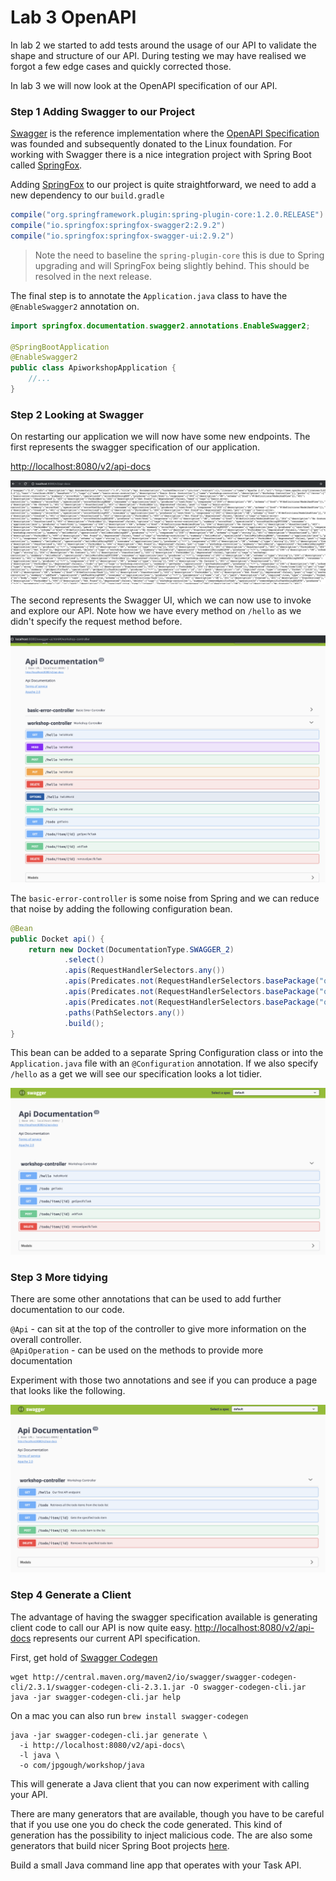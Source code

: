 # Lab 3 OpenAPI

In lab 2 we started to add tests around the usage of our API to validate the shape and structure of our API.
During testing we may have realised we forgot a few edge cases and quickly corrected those.

In lab 3 we will now look at the OpenAPI specification of our API.

### Step 1 Adding Swagger to our Project

[Swagger](https://swagger.io/about/) is the reference implementation where the [OpenAPI Specification](https://www.openapis.org) was founded and subsequently donated to the Linux foundation. 
For working with Swagger there is a nice integration project with Spring Boot called [SpringFox](https://github.com/springfox/springfox).

Adding [SpringFox](https://github.com/springfox/springfox) to our project is quite straightforward, we need to add a new dependency to our `build.gradle`

```groovy
compile("org.springframework.plugin:spring-plugin-core:1.2.0.RELEASE")
compile("io.springfox:springfox-swagger2:2.9.2")
compile("io.springfox:springfox-swagger-ui:2.9.2")

```

> Note the need to baseline the `spring-plugin-core` this is due to Spring upgrading and will SpringFox being slightly behind.
This should be resolved in the next release. 

The final step is to annotate the `Application.java` class to have the `@EnableSwagger2` annotation on. 

```java
import springfox.documentation.swagger2.annotations.EnableSwagger2;

@SpringBootApplication
@EnableSwagger2
public class ApiworkshopApplication {
    //...
}
```

### Step 2 Looking at Swagger

On restarting our application we will now have some new endpoints. 
The first represents the swagger specification of our application.

[http://localhost:8080/v2/api-docs](http://localhost:8080/v2/api-docs)

![API Docs](03A-api-docs.png)

The second represents the Swagger UI, which we can now use to invoke and explore our API. 
Note how we have every method on `/hello` as we didn't specify the request method before. 

![Swagger UI](03B-swagger.png)

The `basic-error-controller` is some noise from Spring and we can reduce that noise by adding the following configuration bean.

```java
@Bean
public Docket api() {
    return new Docket(DocumentationType.SWAGGER_2)
            .select()
            .apis(RequestHandlerSelectors.any())
            .apis(Predicates.not(RequestHandlerSelectors.basePackage("org.springframework.boot")))
            .apis(Predicates.not(RequestHandlerSelectors.basePackage("org.springframework.cloud")))
            .apis(Predicates.not(RequestHandlerSelectors.basePackage("org.springframework.data.rest.webmvc")))
            .paths(PathSelectors.any())
            .build();
}
```

This bean can be added to a separate Spring Configuration class or into the `Application.java` file with an `@Configuration` annotation.
If we also specify `/hello` as a get we will see our specification looks a lot tidier. 

![Tidy Swagger UI](03C-tidy-swagger.png)

### Step 3 More tidying

There are some other annotations that can be used to add further documentation to our code.

`@Api` - can sit at the top of the controller to give more information on the overall controller.  
`@ApiOperation` - can be used on the methods to provide more documentation

Experiment with those two annotations and see if you can produce a page that looks like the following.

![More Documentation](03D-more-docs.png)

### Step 4 Generate a Client

The advantage of having the swagger specification available is generating client code to call our API is now quite easy.
[http://localhost:8080/v2/api-docs](http://localhost:8080/v2/api-docs) represents our current API specification.
 
First, get hold of [Swagger Codegen](https://github.com/swagger-api/swagger-codegen)

```
wget http://central.maven.org/maven2/io/swagger/swagger-codegen-cli/2.3.1/swagger-codegen-cli-2.3.1.jar -O swagger-codegen-cli.jar   
java -jar swagger-codegen-cli.jar help
```
On a mac you can also run `brew install swagger-codegen`

```
java -jar swagger-codegen-cli.jar generate \
  -i http://localhost:8080/v2/api-docs\
  -l java \
  -o com/jpgough/workshop/java
```

This will generate a Java client that you can now experiment with calling your API.

There are many generators that are available, though you have to be careful that if you use one you do check the code generated.
This kind of generation has the possibility to inject malicious code. 
The are also some generators that build nicer Spring Boot projects [here](https://www.baeldung.com/spring-boot-rest-client-swagger-codegen).

Build a small Java command line app that operates with your Task API. 